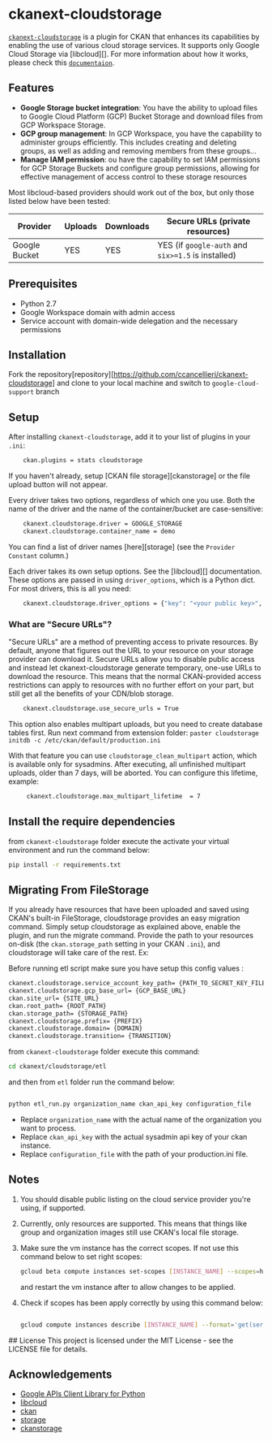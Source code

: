 # ckanext-cloudstorage

[`ckanext-cloudstorage`](documentation.md)  is a plugin for CKAN that enhances its capabilities by enabling the use of various cloud storage services. It supports only Google Cloud Storage via [libcloud][]. For more information about how it works, please check this [`documentaion`](documentation.md).

## Features

- **Google Storage bucket integration**: You have the ability to upload files to Google Cloud Platform (GCP) Bucket Storage and download files from GCP Workspace Storage.
- **GCP group management**: In GCP Workspace, you have the capability to administer groups efficiently. This includes creating and deleting       groups, as well as adding and removing members from these groups...
- **Manage IAM permission**: ou have the capability to set IAM permissions for GCP Storage Buckets and configure group permissions, allowing for effective management of access control to these storage resources

Most libcloud-based providers should work out of the box, but only those listed
below have been tested:

| Provider | Uploads | Downloads | Secure URLs (private resources) |
| --- | --- | --- | --- |
| Google Bucket | YES | YES | YES (if `google-auth` and `six>=1.5` is installed) 


## Prerequisites

- Python 2.7
- Google Workspace domain with admin access
- Service account with domain-wide delegation and the necessary permissions


## Installation

Fork the repository[repository][https://github.com/ccancellieri/ckanext-cloudstorage] and clone  to your local machine and switch to `google-cloud-support` branch


## Setup
After installing `ckanext-cloudstorage`, add it to your list of plugins in
your `.ini`:

```bash
    ckan.plugins = stats cloudstorage

```

If you haven't already, setup [CKAN file storage][ckanstorage] or the file
upload button will not appear.

Every driver takes two options, regardless of which one you use. Both
the name of the driver and the name of the container/bucket are
case-sensitive:

```bash
    ckanext.cloudstorage.driver = GOOGLE_STORAGE
    ckanext.cloudstorage.container_name = demo
```

You can find a list of driver names [here][storage] (see the `Provider
Constant` column.)

Each driver takes its own setup options. See the [libcloud][] documentation.
These options are passed in using `driver_options`, which is a Python dict.
For most drivers, this is all you need:

```bash
    ckanext.cloudstorage.driver_options = {"key": "<your public key>", "secret": "<your secret key>"}
```

### What are "Secure URLs"?

"Secure URLs" are a method of preventing access to private resources. By
default, anyone that figures out the URL to your resource on your storage
provider can download it. Secure URLs allow you to disable public access and
instead let ckanext-cloudstorage generate temporary, one-use URLs to download
the resource. This means that the normal CKAN-provided access restrictions can
apply to resources with no further effort on your part, but still get all the
benefits of your CDN/blob storage.
```bash
    ckanext.cloudstorage.use_secure_urls = True
```
This option also enables multipart uploads, but you need to create database tables
first. Run next command from extension folder:
    `paster cloudstorage initdb -c /etc/ckan/default/production.ini `

With that feature you can use `cloudstorage_clean_multipart` action, which is available
only for sysadmins. After executing, all unfinished multipart uploads, older than 7 days,
will be aborted. You can configure this lifetime, example:

```bash
     ckanext.cloudstorage.max_multipart_lifetime  = 7
```

## Install the require dependencies

from `ckanext-cloudstorage` folder execute the activate your virtual environment  and run the command below:
```bash
pip install -r requirements.txt
```

## Migrating From FileStorage

If you already have resources that have been uploaded and saved using CKAN's
built-in FileStorage, cloudstorage provides an easy migration command.
Simply setup cloudstorage as explained above, enable the plugin, and run the
migrate command. Provide the path to your resources on-disk (the
`ckan.storage_path` setting in your CKAN `.ini`), and
cloudstorage will take care of the rest. Ex:

Before running etl script make sure you have setup this config values :

```bash
ckanext.cloudstorage.service_account_key_path= {PATH_TO_SECRET_KEY_FILE}
ckanext.cloudstorage.gcp_base_url= {GCP_BASE_URL}
ckan.site_url= {SITE_URL}
ckan.root_path= {ROOT_PATH}
ckan.storage_path= {STORAGE_PATH}
ckanext.cloudstorage.prefix= {PREFIX}
ckanext.cloudstorage.domain= {DOMAIN}
ckanext.cloudstorage.transition= {TRANSITION}
```

from `ckanext-cloudstorage` folder execute this command:

```bash
cd ckanext/cloudstorage/etl
```

and then from `etl` folder run the command below:

```bash

python etl_run.py organization_name ckan_api_key configuration_file
```
- Replace `organization_name` with the actual name of the organization you want to process.
- Replace `ckan_api_key` with the actual sysadmin api key of your ckan instance.
- Replace `configuration_file` with the path of your production.ini file.


## Notes

1. You should disable public listing on the cloud service provider you're
   using, if supported.
2. Currently, only resources are supported. This means that things like group
   and organization images still use CKAN's local file storage.
3. Make sure the vm instance has the correct scopes. If not use this command below to set right scopes:

    ```bash
    gcloud beta compute instances set-scopes [INSTANCE_NAME] --scopes=https://www.googleapis.com/auth/cloud-platform,https://www.googleapis.com/auth/devstorage.full_control [--zone=[ZONE]]

    ```
    and restart the vm instance after to allow changes to be applied.
    
4. Check if scopes has been apply correctly by using this command below:

    ```bash

    gcloud compute instances describe [INSTANCE_NAME] --format='get(serviceAccounts[].scopes[])'

    ```

## License
This project is licensed under the MIT License - see the LICENSE file for details.

## Acknowledgements
- [Google APIs Client Library for Python](https://github.com/googleapis/google-api-python-client)</s>
- [libcloud](https://libcloud.apache.org/)
- [ckan](http://ckan.org/)
- [storage](https://libcloud.readthedocs.io/en/latest/storage/supported_providers.html)
- [ckanstorage](http://docs.ckan.org/en/latest/maintaining/filestore.html#setup-file-uploads)
